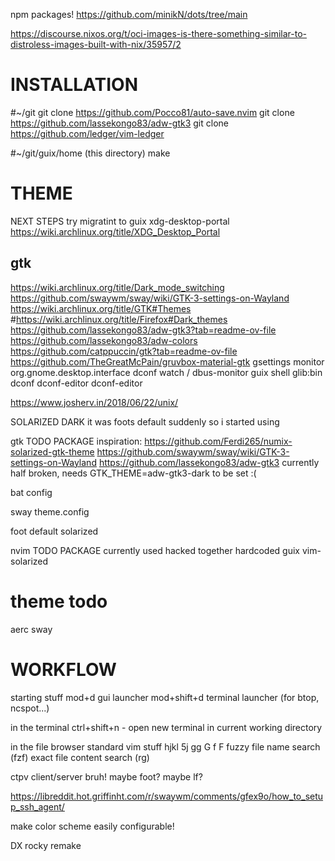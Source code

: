 npm packages!
https://github.com/minikN/dots/tree/main

https://discourse.nixos.org/t/oci-images-is-there-something-similar-to-distroless-images-built-with-nix/35957/2



# INSTALLATION
#~/git
git clone https://github.com/Pocco81/auto-save.nvim
git clone https://github.com/lassekongo83/adw-gtk3
git clone https://github.com/ledger/vim-ledger

#~/git/guix/home (this directory)
make

# THEME

NEXT STEPS
try migratint to guix xdg-desktop-portal
https://wiki.archlinux.org/title/XDG_Desktop_Portal

## gtk
https://wiki.archlinux.org/title/Dark_mode_switching
https://github.com/swaywm/sway/wiki/GTK-3-settings-on-Wayland
https://wiki.archlinux.org/title/GTK#Themes
#https://wiki.archlinux.org/title/Firefox#Dark_themes
    https://github.com/lassekongo83/adw-gtk3?tab=readme-ov-file
        https://github.com/lassekongo83/adw-colors
    https://github.com/catppuccin/gtk?tab=readme-ov-file
    https://github.com/TheGreatMcPain/gruvbox-material-gtk
    gsettings monitor org.gnome.desktop.interface
    dconf watch /
    dbus-monitor
    guix shell glib:bin dconf dconf-editor
    dconf-editor

https://www.josherv.in/2018/06/22/unix/

SOLARIZED DARK
it was foots default suddenly so i started using

gtk TODO PACKAGE
inspiration: https://github.com/Ferdi265/numix-solarized-gtk-theme
https://github.com/swaywm/sway/wiki/GTK-3-settings-on-Wayland
https://github.com/lassekongo83/adw-gtk3
currently half broken, needs GTK_THEME=adw-gtk3-dark to be set :(

bat config

sway theme.config

foot default solarized

nvim TODO PACKAGE
currently used hacked together hardcoded guix vim-solarized

# theme todo
aerc
sway

# WORKFLOW
starting stuff
mod+d gui launcher
mod+shift+d terminal launcher (for btop, ncspot...)

in the terminal
ctrl+shift+n - open new terminal in current working directory

in the file browser
standard vim stuff
    hjkl 5j
    gg G
    f
F fuzzy file name search (fzf)
<c-f> exact file content search (rg)


ctpv client/server bruh!
maybe foot?
maybe lf?



https://libreddit.hot.griffinht.com/r/swaywm/comments/gfex9o/how_to_setup_ssh_agent/

make color scheme easily configurable!




DX
rocky remake

